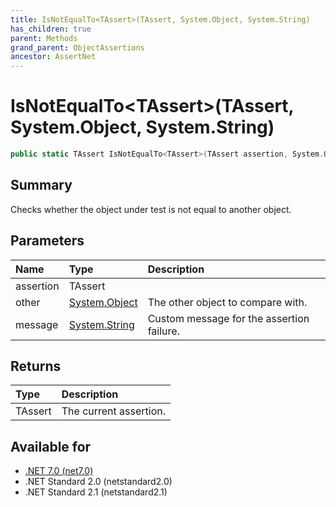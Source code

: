 ```yaml
---
title: IsNotEqualTo<TAssert>(TAssert, System.Object, System.String)
has_children: true
parent: Methods
grand_parent: ObjectAssertions
ancestor: AssertNet
---
```

# IsNotEqualTo&lt;TAssert&gt;(TAssert, System.Object, System.String)

```csharp
public static TAssert IsNotEqualTo<TAssert>(TAssert assertion, System.Object other, System.String message);
```

## Summary
Checks whether the object under test is not equal to another object.

## Parameters
| Name      | Type                                                                        | Description                               |
|:----------|:----------------------------------------------------------------------------|:------------------------------------------|
| assertion | TAssert                                                                     |                                           |
| other     | [System.Object](https://learn.microsoft.com/en-us/dotnet/api/system.object) | The other object to compare with.         |
| message   | [System.String](https://learn.microsoft.com/en-us/dotnet/api/system.string) | Custom message for the assertion failure. |


## Returns
| Type    | Description            |
|:--------|:-----------------------|
| TAssert | The current assertion. |

## Available for
- [.NET 7.0 (net7.0)](https://versionsof.net/core/7.0/)
- .NET Standard 2.0 (netstandard2.0)
- .NET Standard 2.1 (netstandard2.1)
